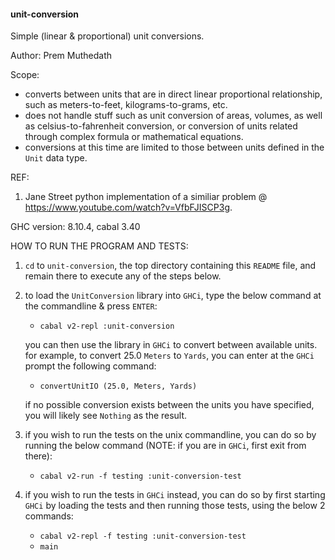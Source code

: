 #### unit-conversion

Simple (linear & proportional) unit conversions.

Author: Prem Muthedath

Scope:
  - converts between units that are in direct linear proportional relationship, 
    such as meters-to-feet, kilograms-to-grams, etc.
  - does not handle stuff such as unit conversion of areas, volumes, as well as 
    celsius-to-fahrenheit conversion, or conversion of units related through 
    complex formula or mathematical equations.
  - conversions at this time are limited to those between units defined in the 
    `Unit` data type.

REF:
  1. Jane Street python implementation of a similiar problem @
     https://www.youtube.com/watch?v=VfbFJISCP3g.

GHC version: 8.10.4, cabal 3.40

HOW TO RUN THE PROGRAM AND TESTS:
  1. `cd` to `unit-conversion`, the top directory containing this `README` file, 
     and remain there to execute any of the steps below.
  2. to load the `UnitConversion` library into `GHCi`, type the below command at 
     the commandline & press `ENTER`:

        - `cabal v2-repl :unit-conversion`

     you can then use the library in `GHCi` to convert between available units.  
     for example, to convert 25.0 `Meters` to `Yards`, you can enter at the 
     `GHCi` prompt the following command:

        - `convertUnitIO (25.0, Meters, Yards)`

     if no possible conversion exists between the units you have specified, you 
     will likely see `Nothing` as the result.
  3. if you wish to run the tests on the unix commandline, you can do so by 
     running the below command (NOTE: if you are in `GHCi`, first exit from 
     there):

        - `cabal v2-run -f testing :unit-conversion-test`

  4. if you wish to run the tests in `GHCi` instead, you can do so by first 
     starting `GHCi` by loading the tests and then running those tests, using 
     the below 2 commands:

        - `cabal v2-repl -f testing :unit-conversion-test`
        - `main`

